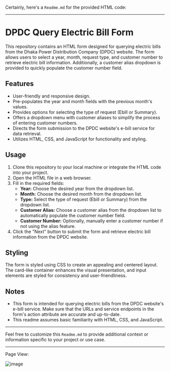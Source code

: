 Certainly, here's a `Readme.md` for the provided HTML code:

---

# DPDC Query Electric Bill Form

This repository contains an HTML form designed for querying electric bills from the Dhaka Power Distribution Company (DPDC) website. The form allows users to select a year, month, request type, and customer number to retrieve electric bill information. Additionally, a customer alias dropdown is provided to quickly populate the customer number field.

## Features

- User-friendly and responsive design.
- Pre-populates the year and month fields with the previous month's values.
- Provides options for selecting the type of request (Ebill or Summary).
- Offers a dropdown menu with customer aliases to simplify the process of entering customer numbers.
- Directs the form submission to the DPDC website's e-bill service for data retrieval.
- Utilizes HTML, CSS, and JavaScript for functionality and styling.

## Usage

1. Clone this repository to your local machine or integrate the HTML code into your project.
2. Open the HTML file in a web browser.
3. Fill in the required fields:
   - **Year:** Choose the desired year from the dropdown list.
   - **Month:** Choose the desired month from the dropdown list.
   - **Type:** Select the type of request (Ebill or Summary) from the dropdown list.
   - **Customer Alias:** Choose a customer alias from the dropdown list to automatically populate the customer number field.
   - **Customer Number:** Optionally, manually enter a customer number if not using the alias feature.
4. Click the "Next" button to submit the form and retrieve electric bill information from the DPDC website.

## Styling

The form is styled using CSS to create an appealing and centered layout. The card-like container enhances the visual presentation, and input elements are styled for consistency and user-friendliness.

## Notes

- This form is intended for querying electric bills from the DPDC website's e-bill service. Make sure that the URLs and service endpoints in the form's action attribute are accurate and up-to-date.
- This readme assumes basic familiarity with HTML, CSS, and JavaScript.

---

Feel free to customize this `Readme.md` to provide additional context or information specific to your project or use case.

---
Page View:

![image](https://github.com/HMFazleRabbi/hmfazlerabbi.github.io/assets/55730363/519801d2-8a4c-4360-94b5-c85a30668363)

